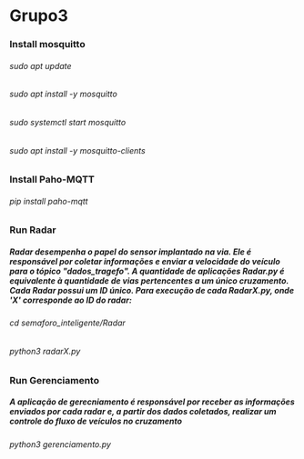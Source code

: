 # Grupo3

### Install mosquitto
###### sudo apt update 
###### sudo apt install -y mosquitto
###### sudo systemctl start mosquitto
###### sudo apt install -y mosquitto-clients

### Install Paho-MQTT
###### pip install paho-mqtt

### Run Radar
##### Radar desempenha o papel do sensor implantado na via. Ele é responsável por coletar informações e enviar a velocidade do veículo para o tópico "dados_tragefo". A quantidade de aplicações Radar.py é equivalente à quantidade de vias pertencentes a um único cruzamento. Cada Radar possui um ID único. Para execução de cada RadarX.py, onde 'X' corresponde ao ID do radar:

###### cd semaforo_inteligente/Radar
###### python3 radarX.py

### Run Gerenciamento
##### A aplicação de gerecniamento é responsável por receber as informações enviados por cada radar e, a partir dos dados coletados, realizar um controle do fluxo de veículos no cruzamento

###### python3 gerenciamento.py
